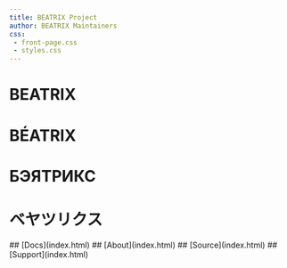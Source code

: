 ```yaml
---
title: BEATRIX Project
author: BEATRIX Maintainers
css:
 - front-page.css
 - styles.css
---
```


# BEATRIX
# BÉATRIX
# БЭЯТРИКС
# ベヤツリクス

<div id="frontpage-links">
## [Docs](index.html)
## [About](index.html)
## [Source](index.html)
## [Support](index.html)
</div>